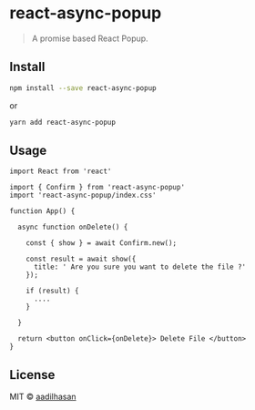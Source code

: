 # react-async-popup

> A promise based React Popup.

## Install

```bash
npm install --save react-async-popup
```

or

```bash
yarn add react-async-popup
```

## Usage

```tsx
import React from 'react'

import { Confirm } from 'react-async-popup'
import 'react-async-popup/index.css'

function App() {

  async function onDelete() {

    const { show } = await Confirm.new();

    const result = await show({
      title: ' Are you sure you want to delete the file ?'
    });

    if (result) {
      ....
    }

  }

  return <button onClick={onDelete}> Delete File </button>
}
```

## License

MIT © [aadilhasan](https://github.com/aadilhasan)
